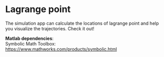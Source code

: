 # Lagrange point
The simulation app can calculate the locations of lagrange point and help you visualize the trajectories. Check it out!

**Matlab dependencies**:\
Symbolic Math Toolbox: https://www.mathworks.com/products/symbolic.html
